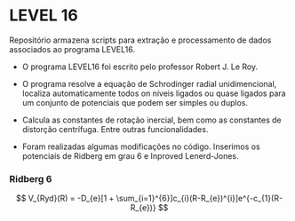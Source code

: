 # LEVEL 16

Repositório armazena scripts para extração e processamento de dados 
associados ao programa LEVEL16.

- O programa LEVEL16 foi escrito pelo professor Robert J. Le Roy. 

- O programa resolve a equação de Schrodinger radial unidimencional, 
localiza automaticamente todos on níveis ligados ou quase ligados
para um conjunto de potenciais que podem ser simples ou duplos. 

- Calcula as constantes de rotação inercial, bem como as constantes 
de distorção centrífuga. Entre outras funcionalidades.

- Foram realizadas algumas modificações no código. Inserimos os
potenciais de Ridberg em grau 6 e Inproved Lenerd-Jones.

### Ridberg 6

$$
  V_{Ryd}(R) = -D_{e}[1 + \sum_{i=1}^{6}]c_{i}(R-R_{e})^{i}]e^{-c_{1}(R-R_{e})}
$$






